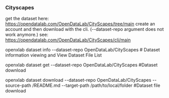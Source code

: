 ### Cityscapes

get the dataset here: 
https://opendatalab.com/OpenDataLab/CityScapes/tree/main
create an account and then download with the cli. (--dataset-repo argument does not work anymore.)
see: https://opendatalab.com/OpenDataLab/CityScapes/cli/main


openxlab dataset info --dataset-repo OpenDataLab/CityScapes # Dataset information viewing and View Dataset File List

openxlab dataset get --dataset-repo OpenDataLab/CityScapes #Dataset download

openxlab dataset download --dataset-repo OpenDataLab/CityScapes --source-path /README.md --target-path /path/to/local/folder #Dataset file download
